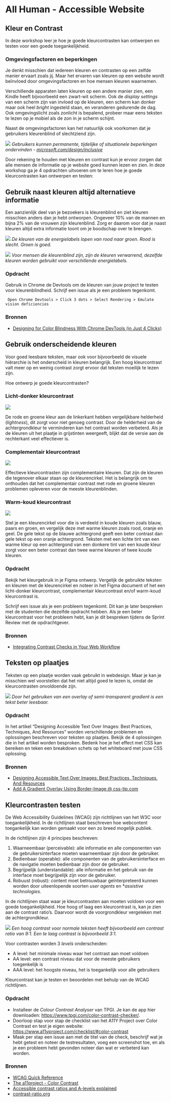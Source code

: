 # All Human - Accessible Website

## Kleur en Contrast

In deze workshop leer je hoe je goede kleurcontrasten kan ontwerpen en testen voor een goede toegankelijkheid.

### Omgevingsfactoren en beperkingen

Je denkt misschien dat iedereen kleuren en contrasten op een zelfde manier ervaart zoals jij. Maar het ervaren van kleuren op een website wordt beïnvloed door omgevingsfactoren en hoe mensen kleuren waarnemen.

Verschillende apparaten laten kleuren op een andere manier zien, een Kindle heeft bijvoorbeeld een zwart-wit scherm. Ook de *display settings* van een scherm zijn van invloed op de kleuren, een scherm kan donker maar ook heel *bright* ingesteld staan, en veranderen gedurende de dag. Ook omgevingslicht zoals zonlicht is bepalend, probeer maar eens teksten te lezen op je mobiel als de zon in je scherm schijnt.

Naast de omgevingsfactoren kan het natuurlijk ook voorkomen dat je gebruikers kleurenblind of slechtziend zijn.

![](inclusive-microsoft-design-toolkit.png)
*Gebruikers kunnen permanente, tijdelijke of situationele beperkingen ondervinden - [microsoft.com/design/inclusive](https://www.microsoft.com/design/inclusive/)*

Door rekening te houden met kleuren en contrast kun je ervoor zorgen dat alle mensen de informatie op je website goed kunnen lezen en zien. In deze workshop ga je 4 opdrachten uitvoeren om te leren hoe je goede kleurcontrasten kan ontwerpen en testen:

## Gebruik naast kleuren altijd alternatieve informatie

Een aanzienlijk deel van je bezoekers is kleurenblind en ziet kleuren misschien anders dan je hebt ontworpen. Ongeveer 10% van de mannen en bijna 2% van de vrouwen zijn kleurenblind. Zorg er daarom voor dat je naast kleuren altijd extra informatie toont om je boodschap over te brengen.

![](energielabels.png)
*De kleuren van de energielabels lopen van rood naar groen. Rood is slecht. Groen is goed.*

![](energielabels-deuteranopia.png)
*Voor mensen die kleurenblind zijn, zijn de kleuren verwarrend, dezelfde kleuren worden gebruikt voor verschillende energielabels.*

### Opdracht 

Gebruik in Chrome de Devtools om de kleuren van jouw project te testen voor kleurenblindheid. Schrijf een issue als je een probleem tegenkomt.

``` Open Chrome Devtools > Click 3 dots > Select Rendering > Emulate vision deficiencies```

### Bronnen

- [Designing for Color Blindness With Chrome DevTools (in Just 4 Clicks)](https://webdesign.tutsplus.com/designing-for-color-blindness-with-chrome-devtools--cms-35827a)



## Gebruik onderscheidende kleuren

Voor goed leesbare teksten, maar ook voor bijvoorbeeld de visuele hiërarchie is het onderscheid in kleuren belangrijk. Een hoog kleurcontrast valt meer op en weinig contrast zorgt ervoor dat teksten moeilijk te lezen zijn. 

Hoe ontwerp je goede kleurcontrasten?

### Licht-donker kleurcontrast

![](contrast-light-dark.gif)

De rode en groene kleur aan de linkerkant hebben vergelijkbare helderheid (*lightness*), dit zorgt voor niet genoeg contrast. Door de helderheid van de achtergrondkleur te verminderen kan het contrast worden verbeterd. Als je de kleuren uit het plaatje in grijstinten weergeeft, blijkt dat de versie aan de rechterkant veel effectiever is.

### Complementair kleurcontrast

![](contrast-complementary.gif)

Effectieve kleurcontrasten zijn complementaire kleuren. Dat zijn de kleuren die tegenover elkaar staan op de kleurencirkel. Het is belangrijk om te onthouden dat het complementair contrast met rode en groene kleuren problemen opleveren voor de meeste kleurenblinden.

### Warm-koud kleurcontrast

![](contrast-cool-warm.gif)

Stel je een kleurencirkel voor die is verdeeld in koude kleuren zoals blauw, paars en groen, en vergelijk deze met warme kleuren zoals rood, oranje en geel. De gele tekst op de blauwe achtergrond geeft een beter contrast dan gele tekst op een oranje achtergrond. Teksten met een lichte tint van een warme kleur op een achtergond van een donkere tint van een koude kleur zorgt voor een beter contrast dan twee warme kleuren of twee koude kleuren.

### Opdracht 

Bekijk het kleurgebruik in je Figma ontwerp. Vergelijk de gebruikte teksten en kleuren met de kleurencirkel en noteer in het Figma document of het een licht-donker kleurcontrast, complementair kleurcontrast en/of warm-koud kleurcontrast is. 

Schrijf een issue als je een probleem tegenkomt. Dit kan je later bespreken met de studenten die dezelfde opdracht hebben. Als je een beter kleurcontrast voor het probleem hebt, kan je dit bespreken tijdens de Sprint Review met de opdrachtgever.

### Bronnen

- [Integrating Contrast Checks in Your Web Workflow](https://24ways.org/2014/integrating-contrast-checks-in-your-web-workflow/)



## Teksten op plaatjes

Teksten op een plaatje worden vaak gebruikt in webdesign. Maar je kan je misschien wel voorstellen dat het niet altijd goed te lezen is, omdat de kleurcontrasten onvoldoende zijn.

![](smashing-text-over-images-technique-overlay.jpg)
*Door het gebruiken van een overlay of semi-transparent gradient is een tekst beter leesbaar.*

### Opdracht

In het artikel “Designing Accessible Text Over Images: Best Practices, Techniques, And Resources” worden verschillende problemen en oplossingen beschreven voor teksten op plaatjes. Bekijk de 4 oplossingen die in het artikel worden besproken. Bedenk hoe je het effect met CSS kan bereiken en teken een breakdown schets op het whiteboard met jouw CSS oplossing.

### Bronnen

- [Designing Accessible Text Over Images: Best Practices, Techniques, And Resources](https://www.smashingmagazine.com/2023/08/designing-accessible-text-over-images-part1/)
- [Add A Gradient Overlay Using Border-Image @ css-tip.com](https://css-tip.com/gradient-overlay-border-image/)


## Kleurcontrasten testen

De Web Accessibility Guidelines (WCAG) zijn richtlijnen van het W3C voor toegankelijkheid. In de  richtlijnen staat beschreven hoe webcontent toegankelijk kan worden gemaakt voor een zo breed mogelijk publiek.

In de richtlijnen zijn 4 principes beschreven:

1. Waarneembaar (perceivable): alle informatie en alle componenten van de gebruikersinterface moeten waarneembaar zijn door de gebruiker.
2. Bedienbaar (operable): alle componenten van de gebruikersinterface en de navigatie moeten bedienbaar zijn door de gebruiker.
3. Begrijpelijk (understandable): alle informatie en het gebruik van de interface moet begrijpelijk zijn voor de gebruiker.
4. Robuust (robust): content moet betrouwbaar geïnterpreteerd kunnen worden door uiteenlopende soorten *user agents* en **assistive technologies*.

<!-- Kleur en contrast hoort bij de richtlijn 1.4 Onderscheidbaar (Distinguishable) van het onderdeel Waarneembaar (perceivable).  Kleurcontrast kan je meten en beoordelen met de WCAG standaarden. -->

In de richtlijnen staat waar je kleurcontrasten aan moeten voldoen voor een goede toegankelijkheid. Hoe hoog of laag een kleurcontrast is, kan je zien aan de contrast ratio’s. Daarvoor wordt de voorgrondkleur vergeleken met de achtergrondkleur.

![](contrast-ratios-priority-levels.png)
*Een hoog contrast voor normale teksten heeft bijvoorbeeld een contrast ratio van 9:1. Een te laag contrast is bijvoorbeeld 3:1.*

Voor contrasten worden 3 *levels* onderscheiden:

- A level: het minimale niveau waar het contrast aan moet voldoen
- AA level: een contrast niveau dat voor de meeste gebruikers toegenkelijk is
- AAA level: het hoogste niveau, het is toegankelijk voor alle gebruikers

Kleurcontrast kan je testen en beoordelen met behulp van de WCAG richtlijnen.

### Opdracht

- Installeer de *Colour Contrast Analyser* van TPGI. Je kan de app hier downloaden: https://www.tpgi.com/color-contrast-checker/.
- Doorloop stap voor stap de checklist van het A11Y Project over Color Contrast en test je eigen website: https://www.a11yproject.com/checklist/#color-contrast
- Maak per stap een issue aan met de titel van de check, beschrijf wat je hebt getest en noteer de testresultaten, voeg een screenshot toe, en als je een probleem hebt gevonden noteer dan wat er verbeterd kan worden.

### Bronnen

- [WCAG Quick Reference](https://www.w3.org/WAI/WCAG22/quickref/?versions=2.1)
- [The a11project - Color Contrast](https://www.a11yproject.com/checklist/#color-contrast)
- [Accessible contrast ratios and A-levels explained](https://www.getstark.co/blog/accessible-contrast-ratios-and-a-levels-explained/)
- [contrast-ratio.org](https://contrast-ratio.org/)

<!-- 
Related WCAG success criteria
1.4.3 Minimum contrast (AA)
The color contrast between background and foreground content should be at a minimum level to ensure legibility:

Text and its background should have a contrast ratio of at least 4.5:1.
Heading (or just larger) text should have a ratio of at least 3:1. Larger text is defined as at least 18pt, or 14pt bold.

1.4.6 Enhanced contrast (AAA)
This follows, and builds on, criterion 1.4.3.

Text and its background should have a contrast ratio of at least 7:1.
Heading (or just larger) text should have a ratio of at least 4.5:1.

1.4.11 Non-Text Contrast (AA) (added in 2.1)
There should be a minimum color contrast ratio of 3 to 1 for user interface components and graphical objects.
-->
